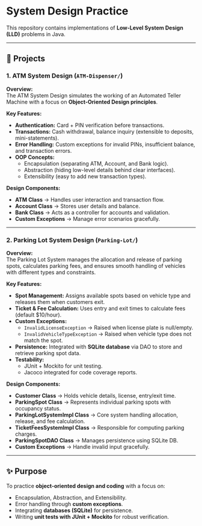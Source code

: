 # System Design Practice

This repository contains implementations of **Low-Level System Design (LLD)** problems in Java.

---

## 📌 Projects

### 1. ATM System Design (`ATM-Dispenser/`)

**Overview:**  
The ATM System Design simulates the working of an Automated Teller Machine with a focus on **Object-Oriented Design principles**.  

**Key Features:**  
- **Authentication:** Card + PIN verification before transactions.  
- **Transactions:** Cash withdrawal, balance inquiry (extensible to deposits, mini-statements).  
- **Error Handling:** Custom exceptions for invalid PINs, insufficient balance, and transaction errors.  
- **OOP Concepts:**  
  - Encapsulation (separating ATM, Account, and Bank logic).  
  - Abstraction (hiding low-level details behind clear interfaces).  
  - Extensibility (easy to add new transaction types).  

**Design Components:**  
- **ATM Class** → Handles user interaction and transaction flow.  
- **Account Class** → Stores user details and balance.  
- **Bank Class** → Acts as a controller for accounts and validation.  
- **Custom Exceptions** → Manage error scenarios gracefully.  

---

### 2. Parking Lot System Design (`Parking-Lot/`)

**Overview:**  
The Parking Lot System manages the allocation and release of parking spots, calculates parking fees, and ensures smooth handling of vehicles with different types and constraints.  

**Key Features:**  
- **Spot Management:** Assigns available spots based on vehicle type and releases them when customers exit.  
- **Ticket & Fee Calculation:** Uses entry and exit times to calculate fees (default $10/hour).  
- **Custom Exceptions:**  
  - `InvalidLicenseException` → Raised when license plate is null/empty.  
  - `InvalidVehicleTypeException` → Raised when vehicle type does not match the spot.  
- **Persistence:** Integrated with **SQLite database** via DAO to store and retrieve parking spot data.  
- **Testability:**  
  - JUnit + Mockito for unit testing.  
  - Jacoco integrated for code coverage reports.  

**Design Components:**  
- **Customer Class** → Holds vehicle details, license, entry/exit time.  
- **ParkingSpot Class** → Represents individual parking spots with occupancy status.  
- **ParkingLotSystemImpl Class** → Core system handling allocation, release, and fee calculation.  
- **TicketFeesSystemImpl Class** → Responsible for computing parking charges.  
- **ParkingSpotDAO Class** → Manages persistence using SQLite DB.  
- **Custom Exceptions** → Handle invalid input gracefully.  

---

## ✨ Purpose
To practice **object-oriented design and coding** with a focus on:  
- Encapsulation, Abstraction, and Extensibility.  
- Error handling through **custom exceptions**.  
- Integrating **databases (SQLite)** for persistence.  
- Writing **unit tests with JUnit + Mockito** for robust verification.  
